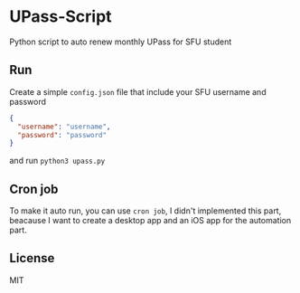 # UPass-Script

Python script to auto renew monthly UPass for SFU student

## Run

Create a simple `config.json` file that include your SFU username and password

```json
{
  "username": "username",
  "password": "password"
}
```

and run `python3 upass.py`

## Cron job

To make it auto run, you can use `cron job`, I didn't implemented this part, beacause I want to create a desktop app and an iOS app for the automation part.

## License

MIT
